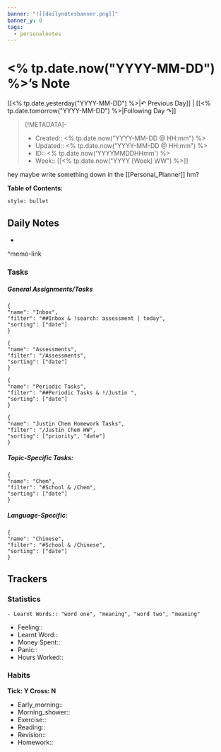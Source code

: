 ```yaml
---
banner: "![[dailynotesbanner.png]]"
banner_y: 0
tags:
  - personalnotes
---
```

# <% tp.date.now("YYYY-MM-DD") %>’s Note

[[<% tp.date.yesterday("YYYY-MM-DD") %>|↶ Previous Day]] | [[<% tp.date.tomorrow("YYYY-MM-DD") %>|Following Day ↷]]

> [!METADATA]-
> - Created:: <% tp.date.now("YYYY-MM-DD @ HH:mm") %>
> - Updated:: <% tp.date.now("YYYY-MM-DD @ HH:mm") %>
> - ID:: <% tp.date.now('YYYYMMDDHHmm') %>
> - Week:: [[<% tp.date.now("YYYY [Week] WW") %>]]

hey maybe write something down in the [[Personal_Planner]] hm?

**Table of Contents:**
```toc
style: bullet
```

## Daily Notes

- 

^memo-link

### Tasks
##### General Assignments/Tasks
```todoist
{
"name": "Inbox",
"filter": "##Inbox & !search: assessment | today",
"sorting": ["date"]
}
```
```todoist
{
"name": "Assessments",
"filter": "/Assessments",
"sorting": ["date"]
}
```
```todoist
{
"name": "Periodic Tasks",
"filter": "##Periodic Tasks & !/Justin ",
"sorting": ["date"]
}
```
```todoist
{
"name": "Justin Chem Homework Tasks",
"filter": "/Justin Chem HW",
"sorting": ["priority", "date"]
}
```

##### Topic-Specific Tasks:
```todoist
{
"name": "Chem",
"filter": "#School & /Chem",
"sorting": ["date"]
}
```
##### Language-Specific:
```todoist
{
"name": "Chinese",
"filter": "#School & /Chinese",
"sorting": ["date"]
}
```

## Trackers
### Statistics
```
- Learnt Words:: "word one", "meaning", "word two", "meaning"
```
- Feeling:: 
- Learnt Word:: 
- Money Spent:: 
- Panic:: 
- Hours Worked:: 

### Habits
**Tick: Y Cross: N**
- Early_morning::   
- Morning_shower:: 
- Exercise:: 
- Reading:: 
- Revision:: 
- Homework:: 
